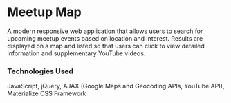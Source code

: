 # Meetup Map
A modern responsive web application that allows users to search for upcoming meetup events based on location and interest. Results are displayed on a map and listed so that users can click to view detailed information and supplementary YouTube videos.

### Technologies Used
JavaScript, jQuery, AJAX (Google Maps and Geocoding APIs, YouTube API), Materialize CSS Framework
